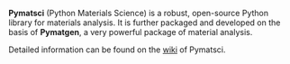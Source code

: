 **Pymatsci**  (Python Materials Science) is a robust, open-source Python library for materials analysis. It is further packaged and developed on the basis of **Pymatgen**, a very powerful package of material analysis.

Detailed information can be found on the [wiki](http://pymatsci.rtfd.io/) of Pymatsci.

